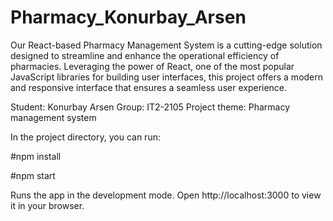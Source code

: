 # Pharmacy_Konurbay_Arsen
Our React-based Pharmacy Management System is a cutting-edge solution designed to streamline and enhance the operational efficiency of pharmacies. Leveraging the power of React, one of the most popular JavaScript libraries for building user interfaces, this project offers a modern and responsive interface that ensures a seamless user experience.

Student: Konurbay Arsen
Group: IT2-2105
Project theme: Pharmacy management system

In the project directory, you can run:

#npm install 


#npm start

Runs the app in the development mode.
Open http://localhost:3000 to view it in your browser.
